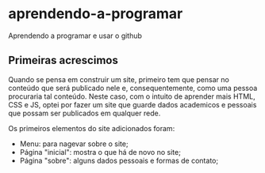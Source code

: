 # aprendendo-a-programar
Aprendendo a programar e usar o github

## Primeiras acrescimos
Quando se pensa em construir um site, primeiro tem que pensar no conteúdo que
será publicado nele e, consequentemente, como uma pessoa procuraria tal conteúdo.
Neste caso, com o intuito de aprender mais HTML, CSS e JS, optei por fazer um site
que guarde dados academicos e pessoais que possam ser publicados em qualquer rede.

Os primeiros elementos do site adicionados foram:
* Menu: para nagevar sobre o site;
* Página "inicial": mostra o que há de novo no site;
* Página "sobre": alguns dados pessoais e formas de contato;